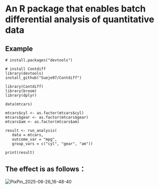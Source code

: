 # An R package that enables batch differential analysis of quantitative data

## Example
```
# install.packages("devtools")

# install Contdiff
library(devtools)
install_github("Sueje97/Contdiff")

library(Contdiff)
library(broom)
library(dplyr)

data(mtcars)

mtcars$cyl <- as.factor(mtcars$cyl)
mtcars$gear <- as.factor(mtcars$gear)
mtcars$am <- as.factor(mtcars$am)

result <- run_analysis(
   data = mtcars,
   outcome_var = "mpg",
   group_vars = c("cyl", "gear", "am"))

print(result)
```

## The effect is as follows：
![PixPin_2025-06-26_16-48-40](https://github.com/user-attachments/assets/6b7c0ee9-633a-420a-8984-72eaea340f4f)

